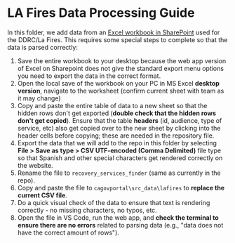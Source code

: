 # LA Fires Data Processing Guide

In this folder, we add data from an [Excel workbook in SharePoint](https://stateca.sharepoint.com/:x:/r/sites/CSProducts-NaturalDisasterResponse/Shared%20Documents/Consolidated%20Resource%20Checklist.xlsx?d=w54d2373354d14682a32cf0ddae48e0d6&csf=1&web=1&e=AgU3FF) used for the DDRC/La Fires. This requires some special steps to complete so that the data is parsed correctly:

1. Save the entire workbook to your desktop because the web app version of Excel on Sharepoint does not give the standard export menu options you need to export the data in the correct format.
2. Open the local save of the workbook on your PC in MS Excel **desktop version**, navigate to the worksheet (confirm current sheet with team as it may change)
3. Copy and paste the entire table of data to a new sheet so that the hidden rows don't get exported (**double check that the hidden rows don't get copied**). Ensure that the table **headers** (id, audience, type of service, etc) also get copied over to the new sheet by clicking into the header cells before copying; these are needed in the repository file.
4. Export the data that we will add to the repo in this folder by selecting **File > Save as type > CSV UTF-encoded (Comma Delimited)** file type so that Spanish and other special characters get rendered correctly on the website.
5. Rename the file to `recovery_services_finder` (same as currently in the repo).
6. Copy and paste the file to `cagovportal\src_data\lafires` to **replace the current CSV file**.
7. Do a quick visual check of the data to ensure that text is rendering correctly - no missing characters, no typos, etc.
8. Open the file in VS Code, run the web app, and **check the terminal to ensure there are no errors** related to parsing data (e.g., "data does not have the correct amount of rows").
